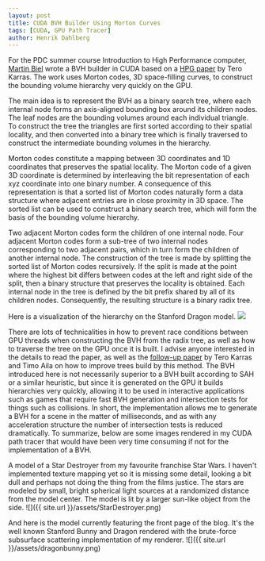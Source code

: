 ```yaml
---
layout: post
title: CUDA BVH Builder Using Morton Curves
tags: [CUDA, GPU Path Tracer]
author: Henrik Dahlberg
---
```


For the PDC summer course Introduction to High Performance computer, [Martin Biel](https://martinbield.aerobatic.io/) wrote a BVH builder in CUDA based on a [HPG paper](http://research.nvidia.com/sites/default/files/publications/karras2012hpg_paper.pdf) by Tero Karras. The work uses Morton codes, 3D space-filling curves, to construct the bounding volume hierarchy very quickly on the GPU.

The main idea is to represent the BVH as a binary search tree, where each internal node forms an axis-aligned bounding box around its children nodes. The leaf nodes are the bounding volumes around each individual triangle. To construct the tree the triangles are first sorted according to their spatial locality, and then converted into a binary tree which is finally traversed to construct the intermediate bounding volumes in the hierarchy.

Morton codes constitute a mapping between 3D coordinates and 1D coordinates that preserves the spatial locality. The Morton code of a given 3D coordinate is determined by interleaving the bit representation of each xyz coordinate into one binary number. A consequence of this representation is that a sorted list of Morton codes naturally form a data structure where adjacent entries are in close proximity in 3D space. The sorted list can be used to construct a binary search tree, which will form the basis of the bounding volume hierarchy.

Two adjacent Morton codes form the children of one internal node. Four adjacent Morton codes form a sub-tree of two internal nodes corresponding to two adjacent pairs, which in turn form the children of another internal node. The construction of the tree is made by splitting the sorted list of Morton codes recursively. If the split is made at the point where the highest bit differs between codes at the left and right side of the split, then a binary structure that preserves the locality is obtained. Each internal node in the tree is defined by the bit prefix shared by all of its children nodes. Consequently, the resulting structure is a binary radix tree.

Here is a visualization of the hierarchy on the Stanford Dragon model.
![](https://raw.githubusercontent.com/henrikdahlberg/GPUPathTracer/master/Images/DragonBVH.png)


There are lots of technicalities in how to prevent race conditions between GPU threads when constructing the BVH from the radix tree, as well as how to traverse the tree on the GPU once it is built. I advise anyone interested in the details to read the paper, as well as the [follow-up paper](http://research.nvidia.com/sites/default/files/pubs/2013-07_Fast-Parallel-Construction/karras2013hpg_paper.pdf) by Tero Karras and Timo Aila on how to improve trees build by this method. The BVH introduced here is not necessarily superior to a BVH built according to SAH or a similar heuristic, but since it is generated on the GPU it builds hierarchies very quickly, allowing it to be used in interactive applications such as games that require fast BVH generation and intersection tests for things such as collisions. In short, the implementation allows me to generate a BVH for a scene in the matter of milliseconds, and as with any acceleration structure the number of intersection tests is reduced dramatically. To summarize, below are some images rendered in my CUDA path tracer that would have been very time consuming if not for the implementation of a BVH.

A model of a Star Destroyer from my favourite franchise Star Wars. I haven't implemented texture mapping yet so it is missing some detail, looking a bit dull and perhaps not doing the thing from the films justice. The stars are modeled by small, bright spherical light sources at a randomized distance from the model center. The model is lit by a larger sun-like object from the side.
![]({{ site.url }}/assets/StarDestroyer.png)

And here is the model currently featuring the front page of the blog. It's the well known Stanford Bunny and Dragon rendered with the brute-force subsurface scattering implementation of my renderer.
![]({{ site.url }}/assets/dragonbunny.png)